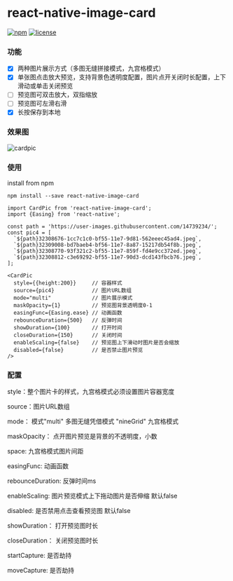 # react-native-image-card

[![npm](https://img.shields.io/badge/build-passing-brightgreen.svg)](https://www.npmjs.com/package/react-native-image-card)
[![license](https://img.shields.io/badge/license-MIT-brightgreen.svg)](https://github.com/zgfang1993/react-native-image-card/blob/master/LICENSE)

### 功能
- [X] 两种图片展示方式（多图无缝拼接模式，九宫格模式）
- [X] 单张图点击放大预览，支持背景色透明度配置，图片点开关闭时长配置，上下滑动或单击关闭预览
- [ ] 预览图可双击放大，双指缩放
- [ ] 预览图可左滑右滑
- [X] 长按保存到本地

### 效果图

![cardpic](https://user-images.githubusercontent.com/14739234/32446771-93cc79e6-c2cf-11e7-892c-f2775faebc91.gif)

### 使用

install from npm

```
npm install --save react-native-image-card
```

```
import CardPic from 'react-native-image-card';
import {Easing} from 'react-native';

const path = 'https://user-images.githubusercontent.com/14739234/';
const pic4 = [
  `${path}32308676-1cc7c1c0-bf55-11e7-9d81-562eeec45ad4.jpeg`,
  `${path}32309008-bd7baeb4-bf56-11e7-8a87-15217db54f8b.jpeg`,
  `${path}32308770-93f321c2-bf55-11e7-859f-fd4e9cc372ed.jpeg`,
  `${path}32308812-c3e69292-bf55-11e7-90d3-dcd143fbcb76.jpeg`,
];

<CardPic
  style={{height:200}}     // 容器样式
  source={pic4}            // 图片URL数组
  mode="multi"             // 图片展示模式
  maskOpacity={1}          // 预览图背景透明度0-1
  easingFunc={Easing.ease} // 动画函数
  rebounceDuration={500}   // 反弹时间
  showDuration={100}       // 打开时间
  closeDuration={150}      // 关闭时间
  enableScaling={false}    // 预览图上下滑动时图片是否会缩放
  disabled={false}         // 是否禁止图片预览
/>
```

### 配置

style：整个图片卡的样式，九宫格模式必须设置图片容器宽度

source：图片URL数组

mode： 模式"multi" 多图无缝凭借模式 "nineGrid" 九宫格模式

maskOpacity： 点开图片预览是背景的不透明度，小数

space: 九宫格模式图片间距

easingFunc: 动画函数

rebounceDuration: 反弹时间ms

enableScaling: 图片预览模式上下拖动图片是否伸缩 默认false

disabled: 是否禁用点击查看预览图 默认false

showDuration： 打开预览图时长

closeDuration： 关闭预览图时长

startCapture: 是否劫持

moveCapture: 是否劫持
